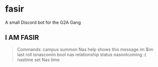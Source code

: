 # fasir
A small Discord bot for the G2A Gang

## I AM FASIR
>Commands: 
>  campus       summon Nas
>  help         shows this message
>  im           $im last roll
>  isnascomin   bool
>  nas          relationship status
>  nasnotcoming :(
>  nastime      set Nas time
